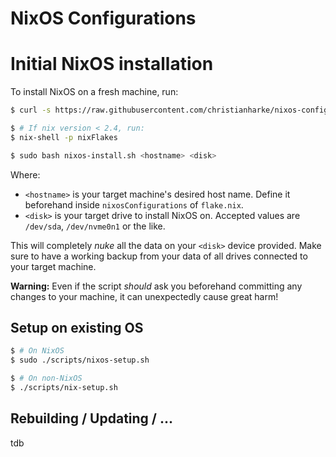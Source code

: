 # NixOS Configurations

# Initial NixOS installation

To install NixOS on a fresh machine, run:

```bash
$ curl -s https://raw.githubusercontent.com/christianharke/nixos-config/master/scripts/nixos-install.sh > nixos-install.sh

$ # If nix version < 2.4, run:
$ nix-shell -p nixFlakes

$ sudo bash nixos-install.sh <hostname> <disk>
```

Where:

* `<hostname>` is your target machine's desired host name. Define it beforehand inside
  `nixosConfigurations` of `flake.nix`.
* `<disk>` is your target drive to install NixOS on. Accepted values are `/dev/sda`, `/dev/nvme0n1`
  or the like.

This will completely *nuke* all the data on your `<disk>` device provided. Make sure to have a
working backup from your data of all drives connected to your target machine.

**Warning:** Even if the script *should* ask you beforehand committing any changes to your machine,
it can unexpectedly cause great harm!

## Setup on existing OS

```bash
$ # On NixOS
$ sudo ./scripts/nixos-setup.sh

$ # On non-NixOS
$ ./scripts/nix-setup.sh
```

## Rebuilding / Updating / ...

tdb

